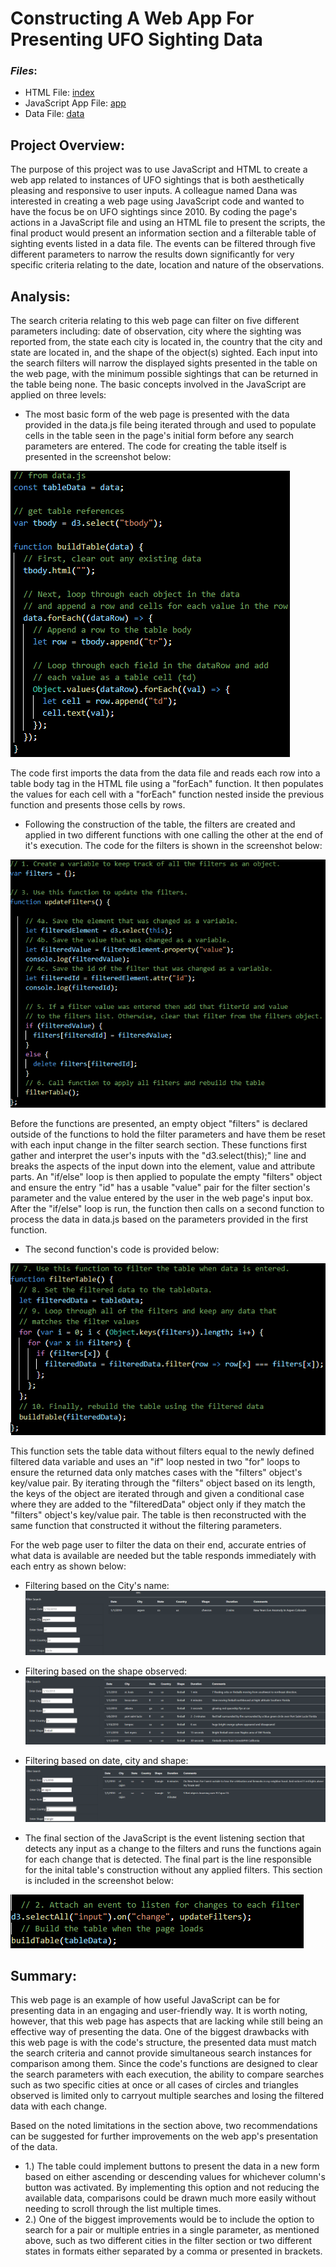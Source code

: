 # Constructing A Web App For Presenting UFO Sighting Data

### *Files*:
- HTML File: [index](index.html)
- JavaScript App File: [app](static/js/app.js)
- Data File: [data](static/js/data.js)

## **Project Overview**:
The purpose of this project was to use JavaScript and HTML to create a web app related to instances of UFO sightings that is both aesthetically pleasing and responsive to user inputs. A colleague named Dana was interested in creating a web page using JavaScript code and wanted to have the focus be on UFO sightings since 2010. By coding the page's actions in a JavaScript file and using an HTML file to present the scripts, the final product would present an information section and a filterable table of sighting events listed in a data file. The events can be filtered through five different parameters to narrow the results down significantly for very specific criteria relating to the date, location and nature of the observations.

## **Analysis**:
The search criteria relating to this web page can filter on five different parameters including: date of observation, city where the sighting was reported from, the state each city is located in, the country that the city and state are located in, and the shape of the object(s) sighted. Each input into the search filters will narrow the displayed sights presented in the table on the web page, with the minimum possible sightings that can be returned in the table being none. The basic concepts involved in the JavaScript are applied on three levels:

- The most basic form of the web page is presented with the data provided in the data.js file being iterated through and used to populate cells in the table seen in the page's initial form before any search parameters are entered. The code for creating the table itself is presented in the screenshot below:

![build_table_function](static/images/build_table_function.png)

The code first imports the data from the data file and reads each row into a table body tag in the HTML file using a "forEach" function. It then populates the values for each cell with a "forEach" function nested inside the previous function and presents those cells by rows.

- Following the construction of the table, the filters are created and applied in two different functions with one calling the other at the end of it's execution. The code for the filters is shown in the screenshot below:

![update_filters_function](static/images/update_filters_function.png)

Before the functions are presented, an empty object "filters" is declared outside of the functions to hold the filter parameters and have them be reset with each input change in the filter search section. These functions first gather and interpret the user's inputs with the "d3.select(this);" line and breaks the aspects of the input down into the element, value and attribute parts. An "if/else" loop is then applied to populate the empty "filters" object and ensure the entry "id" has a usable "value" pair for the filter section's parameter and the value entered by the user in the web page's input box. After the "if/else" loop is run, the function then calls on a second function to process the data in data.js based on the parameters provided in the first function.

- The second function's code is provided below:

![filter_table_function](static/images/filter_table_function.png)

This function sets the table data without filters equal to the newly defined filtered data variable and uses an "if" loop nested in two "for" loops to ensure the returned data only matches cases with the "filters" object's key/value pair. By iterating through the "filters" object based on its length, the keys of the object are iterated through and given a conditional case where they are added to the "filteredData" object only if they match the "filters" object's key/value pair. The table is then reconstructed with the same function that constructed it without the filtering parameters.

For the web page user to filter the data on their end, accurate entries of what data is available are needed but the table responds immediately with each entry as shown below:

- Filtering based on the City's name:
![city](static/images/city.png)
- Filtering based on the shape observed:
![shape](static/images/shape.png)
- Filtering based on date, city and shape:
![date_city_shape](static/images/date_city_shape.png)

- The final section of the JavaScript is the event listening section that detects any input as a change to the filters and runs the functions again for each change that is detected. The final part is the line responsible for the inital table's construction without any applied filters. This section is included in the screenshot below:

![event_listening](static/images/event_listening.png)

## **Summary**:
This web page is an example of how useful JavaScript can be for presenting data in an engaging and user-friendly way. It is worth noting, however, that this web page has aspects that are lacking while still being an effective way of presenting the data. One of the biggest drawbacks with this web page is with the code's structure, the presented data must match the search criteria and cannot provide simultaneous search instances for comparison among them. Since the code's functions are designed to clear the search parameters with each execution, the ability to compare searches such as two specific cities at once or all cases of circles and triangles observed is limited only to carryout multiple searches and losing the filtered data with each change.

Based on the noted limitations in the section above, two recommendations can be suggested for further improvements on the web app's presentation of the data.
- 1.) The table could implement buttons to present the data in a new form based on either ascending or descending values for whichever column's button was activated. By implementing this option and not reducing the available data, comparisons could be drawn much more easily without needing to scroll through the list multiple times.
- 2.) One of the biggest improvements would be to include the option to search for a pair or multiple entries in a single parameter, as mentioned above, such as two different cities in the filter section or two different states in formats either separated by a comma or presented in brackets.

